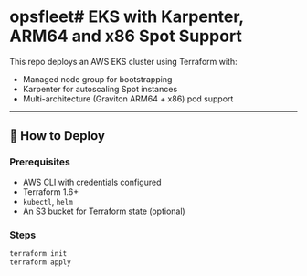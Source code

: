 # opsfleet# EKS with Karpenter, ARM64 and x86 Spot Support

This repo deploys an AWS EKS cluster using Terraform with:

- Managed node group for bootstrapping
- Karpenter for autoscaling Spot instances
- Multi-architecture (Graviton ARM64 + x86) pod support

---

## 🚀 How to Deploy

### Prerequisites

- AWS CLI with credentials configured
- Terraform 1.6+
- `kubectl`, `helm`
- An S3 bucket for Terraform state (optional)

### Steps

```bash
terraform init
terraform apply
